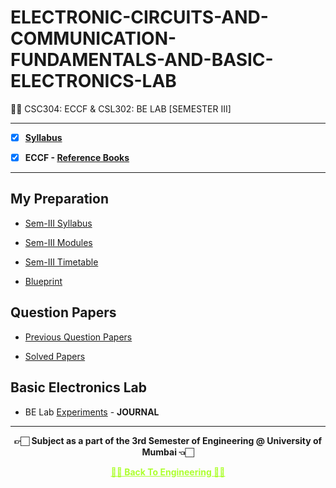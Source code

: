 # ELECTRONIC-CIRCUITS-AND-COMMUNICATION-FUNDAMENTALS-AND-BASIC-ELECTRONICS-LAB

 👍🏻 CSC304: ECCF & CSL302: BE LAB [SEMESTER III] 
 
 ---
 
 - [X] **[Syllabus](https://github.com/Amey-Thakur/ELECTRONIC-CIRCUITS-AND-COMMUNICATION-FUNDAMENTALS-AND-BASIC-ELECTRONICS-LAB/blob/main/SE-Comps_CBCGS_Syllabus.pdf)**
 
 - [X] **ECCF - [Reference Books](https://github.com/Amey-Thakur/ELECTRONIC-CIRCUITS-AND-COMMUNICATION-FUNDAMENTALS-AND-BASIC-ELECTRONICS-LAB/tree/main/Reference%20Books)**

---

## My Preparation
 
 - [Sem-III Syllabus](https://github.com/Amey-Thakur/ELECTRONIC-CIRCUITS-AND-COMMUNICATION-FUNDAMENTALS-AND-BASIC-ELECTRONICS-LAB/blob/main/My%20Preparation/Note_2019-09-26_13_54_38_159.png)
 
 - [Sem-III Modules](https://github.com/Amey-Thakur/ELECTRONIC-CIRCUITS-AND-COMMUNICATION-FUNDAMENTALS-AND-BASIC-ELECTRONICS-LAB/blob/main/My%20Preparation/Note_2019-09-26_14_10_59_854.png)
 
 - [Sem-III Timetable](https://github.com/Amey-Thakur/ELECTRONIC-CIRCUITS-AND-COMMUNICATION-FUNDAMENTALS-AND-BASIC-ELECTRONICS-LAB/blob/main/My%20Preparation/Note_2019-09-26_14_17_40_056.png)
 
 - [Blueprint](https://github.com/Amey-Thakur/ELECTRONIC-CIRCUITS-AND-COMMUNICATION-FUNDAMENTALS-AND-BASIC-ELECTRONICS-LAB/blob/main/Blueprint%20(ECCF).png)


## Question Papers
 
 - [Previous Question Papers](https://github.com/Amey-Thakur/ELECTRONIC-CIRCUITS-AND-COMMUNICATION-FUNDAMENTALS-AND-BASIC-ELECTRONICS-LAB/tree/main/Quesion%20Papers/Previous%20Quesion%20Papers)
 
 - [Solved Papers](https://github.com/Amey-Thakur/ELECTRONIC-CIRCUITS-AND-COMMUNICATION-FUNDAMENTALS-AND-BASIC-ELECTRONICS-LAB/tree/main/Quesion%20Papers/ECCF%20Solved%20Papers)


## Basic Electronics Lab
 
 - BE Lab [Experiments](https://github.com/Amey-Thakur/ELECTRONIC-CIRCUITS-AND-COMMUNICATION-FUNDAMENTALS-AND-BASIC-ELECTRONICS-LAB/blob/main/ECCF%20Experiments.pdf) - **JOURNAL**

---

<p align="center"> <b> 👉🏻 Subject as a part of the 3rd Semester of Engineering @ University of Mumbai 👈🏻 <b> </p>
 
<p align="center"><a href='https://github.com/Amey-Thakur/COMPUTER-ENGINEERING', style='color: greenyellow;'> ✌🏻 Back To Engineering ✌🏻</p>
